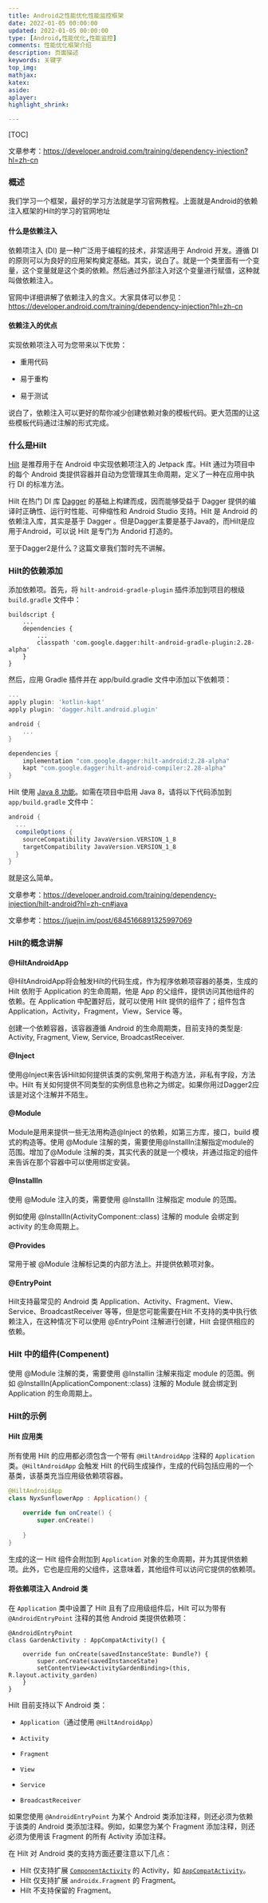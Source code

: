 ```yaml
---
title: Android之性能优化性能监控框架
date: 2022-01-05 00:00:00
updated: 2022-01-05 00:00:00
type: [Android,性能优化,性能监控]
comments: 性能优化框架介绍
description: 页面描述
keywords: 关键字
top_img:
mathjax:
katex:
aside:
aplayer:
highlight_shrink:

---
```


[TOC]



文章参考：https://developer.android.com/training/dependency-injection?hl=zh-cn



### 概述

我们学习一个框架，最好的学习方法就是学习官网教程。上面就是Android的依赖注入框架的Hilt的学习的官网地址

#### 什么是依赖注入

依赖项注入 (DI) 是一种广泛用于编程的技术，非常适用于 Android 开发。遵循 DI 的原则可以为良好的应用架构奠定基础。其实，说白了。就是一个类里面有一个变量，这个变量就是这个类的依赖。然后通过外部注入对这个变量进行赋值，这种就叫做依赖注入。

官网中详细讲解了依赖注入的含义。大家具体可以参见：https://developer.android.com/training/dependency-injection?hl=zh-cn

#### 依赖注入的优点

实现依赖项注入可为您带来以下优势：

- 重用代码

- 易于重构

- 易于测试

说白了，依赖注入可以更好的帮你减少创建依赖对象的模板代码。更大范围的让这些模板代码通过注解的形式完成。

### 什么是Hilt

[Hilt](https://developer.android.com/training/dependency-injection/hilt-android?hl=zh-cn) 是推荐用于在 Android 中实现依赖项注入的 Jetpack 库。Hilt 通过为项目中的每个 Android 类提供容器并自动为您管理其生命周期，定义了一种在应用中执行 DI 的标准方法。

Hilt 在热门 DI 库 [Dagger](https://developer.android.com/training/dependency-injection/dagger-basics?hl=zh-cn) 的基础上构建而成，因而能够受益于 Dagger 提供的编译时正确性、运行时性能、可伸缩性和 Android Studio 支持。Hilt 是 Android 的依赖注入库，其实是基于 Dagger 。但是Dagger主要是基于Java的，而Hilt是应用于Android，可以说 Hilt 是专门为 Andorid 打造的。

至于Dagger2是什么？这篇文章我们暂时先不讲解。



### Hilt的依赖添加

添加依赖项。首先，将 `hilt-android-gradle-plugin` 插件添加到项目的根级 `build.gradle` 文件中：

```
buildscript {
    ...
    dependencies {
        ...
        classpath 'com.google.dagger:hilt-android-gradle-plugin:2.28-alpha'
    }
}
```

然后，应用 Gradle 插件并在 app/build.gradle 文件中添加以下依赖项：

```groovy
...
apply plugin: 'kotlin-kapt'
apply plugin: 'dagger.hilt.android.plugin'

android {
    ...
}

dependencies {
    implementation "com.google.dagger:hilt-android:2.28-alpha"
    kapt "com.google.dagger:hilt-android-compiler:2.28-alpha"
}
```

Hilt 使用 [Java 8 功能](https://developer.android.com/studio/write/java8-support?hl=zh-cn)。如需在项目中启用 Java 8，请将以下代码添加到 `app/build.gradle` 文件中：

```groovy
android {
  ...
  compileOptions {
    sourceCompatibility JavaVersion.VERSION_1_8
    targetCompatibility JavaVersion.VERSION_1_8
  }
}
```

就是这么简单。

文章参考：https://developer.android.com/training/dependency-injection/hilt-android?hl=zh-cn#java

文章参考：https://juejin.im/post/6845166891325997069



### Hilt的概念讲解

#### @HiltAndroidApp

@HiltAndroidApp将会触发Hilt的代码生成，作为程序依赖项容器的基类，生成的 Hilt 依附于 Application 的生命周期，他是 App 的父组件，提供访问其他组件的依赖。在 Application 中配置好后，就可以使用 Hilt 提供的组件了；组件包含 Application，Activity，Fragment，View，Service 等。

创建一个依赖容器，该容器遵循 Android 的生命周期类，目前支持的类型是: Activity, Fragment, View, Service, BroadcastReceiver.

#### @Inject

使用@Inject来告诉Hilt如何提供该类的实例,常用于构造方法，非私有字段，方法中。Hilt 有关如何提供不同类型的实例信息也称之为绑定。如果你用过Dagger2应该是对这个注解并不陌生。

#### @Module

Module是用来提供一些无法用构造@Inject 的依赖，如第三方库，接口，build 模式的构造等。使用 @Module 注解的类，需要使用@InstallIn注解指定module的范围。增加了@Module 注解的类，其实代表的就是一个模块，并通过指定的组件来告诉在那个容器中可以使用绑定安装。

#### @InstallIn

使用 @Module 注入的类，需要使用 @InstallIn 注解指定 module 的范围。

例如使用 @InstallIn(ActivityComponent::class) 注解的 module 会绑定到 activity 的生命周期上。

#### @Provides

常用于被 @Module 注解标记类的内部方法上。并提供依赖项对象。

#### @EntryPoint


Hilt支持最常见的 Android 类 Application、Activity、Fragment、View、Service、BroadcastReceiver 等等，但是您可能需要在Hilt 不支持的类中执行依赖注入，在这种情况下可以使用 @EntryPoint 注解进行创建，Hilt 会提供相应的依赖。


### Hilt 中的组件(Compenent)

使用 @Module 注解的类，需要使用 @Installin 注解来指定 module 的范围。例如 @InstallIn(ApplicationComponent::class) 注解的 Module 就会绑定到 Application 的生命周期上。



### Hilt的示例

#### Hilt 应用类

所有使用 Hilt 的应用都必须包含一个带有 `@HiltAndroidApp` 注释的 `Application` 类。`@HiltAndroidApp` 会触发 Hilt 的代码生成操作，生成的代码包括应用的一个基类，该基类充当应用级依赖项容器。

```kotlin
@HiltAndroidApp
class NyxSunflowerApp : Application() {
   
    override fun onCreate() {
        super.onCreate()
      
    }
}
```

生成的这一 Hilt 组件会附加到 `Application` 对象的生命周期，并为其提供依赖项。此外，它也是应用的父组件，这意味着，其他组件可以访问它提供的依赖项。



#### 将依赖项注入 Android 类

在 `Application` 类中设置了 Hilt 且有了应用级组件后，Hilt 可以为带有 `@AndroidEntryPoint` 注释的其他 Android 类提供依赖项：

```
@AndroidEntryPoint
class GardenActivity : AppCompatActivity() {

    override fun onCreate(savedInstanceState: Bundle?) {
        super.onCreate(savedInstanceState)
        setContentView<ActivityGardenBinding>(this, R.layout.activity_garden)
    }
}
```

Hilt 目前支持以下 Android 类：

- `Application`（通过使用 `@HiltAndroidApp`）

- `Activity`

- `Fragment`

- `View`

- `Service`

- `BroadcastReceiver`

如果您使用 `@AndroidEntryPoint` 为某个 Android 类添加注释，则还必须为依赖于该类的 Android 类添加注释。例如，如果您为某个 Fragment 添加注释，则还必须为使用该 Fragment 的所有 Activity 添加注释。

在 Hilt 对 Android 类的支持方面还要注意以下几点：

- Hilt 仅支持扩展 [`ComponentActivity`](https://developer.android.com/reference/kotlin/androidx/activity/ComponentActivity?hl=zh-cn) 的 Activity，如 [`AppCompatActivity`](https://developer.android.com/reference/kotlin/androidx/appcompat/app/AppCompatActivity?hl=zh-cn)。
- Hilt 仅支持扩展 `androidx.Fragment` 的 Fragment。
- Hilt 不支持保留的 Fragment。









